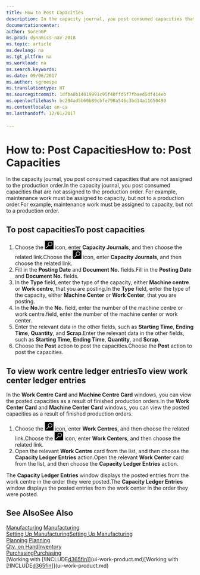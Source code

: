```yaml
---
title: How to Post Capacities
description: In the capacity journal, you post consumed capacities that are not assigned to the production order. For example, maintenance work must be assigned to capacity, but not to a production order.
documentationcenter: 
author: SorenGP
ms.prod: dynamics-nav-2018
ms.topic: article
ms.devlang: na
ms.tgt_pltfrm: na
ms.workload: na
ms.search.keywords: 
ms.date: 09/06/2017
ms.author: sgroespe
ms.translationtype: HT
ms.sourcegitcommit: 1dfba8b14019991c95f40ffd5f7fbaed5df414eb
ms.openlocfilehash: bc294ad5b60b89cbfe790a546c3bd14a11650490
ms.contentlocale: en-ca
ms.lasthandoff: 12/01/2017

---
```

# <a name="how-to-post-capacities"></a><span data-ttu-id="62aa9-104">How to: Post Capacities</span><span class="sxs-lookup"><span data-stu-id="62aa9-104">How to: Post Capacities</span></span>
<span data-ttu-id="62aa9-105">In the capacity journal, you post consumed capacities that are not assigned to the production order.</span><span class="sxs-lookup"><span data-stu-id="62aa9-105">In the capacity journal, you post consumed capacities that are not assigned to the production order.</span></span> <span data-ttu-id="62aa9-106">For example, maintenance work must be assigned to capacity, but not to a production order.</span><span class="sxs-lookup"><span data-stu-id="62aa9-106">For example, maintenance work must be assigned to capacity, but not to a production order.</span></span>  

## <a name="to-post-capacities"></a><span data-ttu-id="62aa9-107">To post capacities</span><span class="sxs-lookup"><span data-stu-id="62aa9-107">To post capacities</span></span>  
1.  <span data-ttu-id="62aa9-108">Choose the ![Search for Page or Report](media/ui-search/search_small.png "Search for Page or Report icon") icon, enter **Capacity Journals**, and then choose the related link.</span><span class="sxs-lookup"><span data-stu-id="62aa9-108">Choose the ![Search for Page or Report](media/ui-search/search_small.png "Search for Page or Report icon") icon, enter **Capacity Journals**, and then choose the related link.</span></span>  
2.  <span data-ttu-id="62aa9-109">Fill in the **Posting Date** and **Document No.** fields.</span><span class="sxs-lookup"><span data-stu-id="62aa9-109">Fill in the **Posting Date** and **Document No.** fields.</span></span>  
3.  <span data-ttu-id="62aa9-110">In the **Type** field, enter the type of the capacity, either **Machine centre** or **Work centre**, that you are posting.</span><span class="sxs-lookup"><span data-stu-id="62aa9-110">In the **Type** field, enter the type of the capacity, either **Machine Center** or **Work Center**, that you are posting.</span></span>  
4.  <span data-ttu-id="62aa9-111">In the **No.**</span><span class="sxs-lookup"><span data-stu-id="62aa9-111">In the **No.**</span></span> <span data-ttu-id="62aa9-112">field, enter the number of the machine centre or work centre.</span><span class="sxs-lookup"><span data-stu-id="62aa9-112">field, enter the number of the machine center or work center.</span></span>  
5.  <span data-ttu-id="62aa9-113">Enter the relevant data in the other fields, such as **Starting Time**, **Ending Time**, **Quantity**, and **Scrap**.</span><span class="sxs-lookup"><span data-stu-id="62aa9-113">Enter the relevant data in the other fields, such as **Starting Time**, **Ending Time**, **Quantity**, and **Scrap**.</span></span>  
6.  <span data-ttu-id="62aa9-114">Choose the **Post** action to post the capacities.</span><span class="sxs-lookup"><span data-stu-id="62aa9-114">Choose the **Post** action to post the capacities.</span></span>  

## <a name="to-view-work-center-ledger-entries"></a><span data-ttu-id="62aa9-115">To view work centre ledger entries</span><span class="sxs-lookup"><span data-stu-id="62aa9-115">To view work center ledger entries</span></span>  
<span data-ttu-id="62aa9-116">In the **Work Centre Card** and **Machine Centre Card** windows, you can view the posted capacities as a result of finished production orders.</span><span class="sxs-lookup"><span data-stu-id="62aa9-116">In the **Work Center Card** and **Machine Center Card** windows, you can view the posted capacities as a result of finished production orders.</span></span>    
1.  <span data-ttu-id="62aa9-117">Choose the ![Search for Page or Report](media/ui-search/search_small.png "Search for Page or Report icon") icon, enter **Work Centres**, and then choose the related link.</span><span class="sxs-lookup"><span data-stu-id="62aa9-117">Choose the ![Search for Page or Report](media/ui-search/search_small.png "Search for Page or Report icon") icon, enter **Work Centers**, and then choose the related link.</span></span>  
2.  <span data-ttu-id="62aa9-118">Open the relevant **Work Centre** card from the list, and then choose the **Capacity Ledger Entries** action.</span><span class="sxs-lookup"><span data-stu-id="62aa9-118">Open the relevant **Work Center** card from the list, and then choose the **Capacity Ledger Entries** action.</span></span>  

<span data-ttu-id="62aa9-119">The **Capacity Ledger Entries** window displays the posted entries from the work centre in the order they were posted.</span><span class="sxs-lookup"><span data-stu-id="62aa9-119">The **Capacity Ledger Entries** window displays the posted entries from the work center in the order they were posted.</span></span>   

## <a name="see-also"></a><span data-ttu-id="62aa9-120">See Also</span><span class="sxs-lookup"><span data-stu-id="62aa9-120">See Also</span></span>  
<span data-ttu-id="62aa9-121">[Manufacturing](production-manage-manufacturing.md)  </span><span class="sxs-lookup"><span data-stu-id="62aa9-121">[Manufacturing](production-manage-manufacturing.md)  </span></span>  
[<span data-ttu-id="62aa9-122">Setting Up Manufacturing</span><span class="sxs-lookup"><span data-stu-id="62aa9-122">Setting Up Manufacturing</span></span>](production-configure-production-processes.md)  
<span data-ttu-id="62aa9-123">[Planning](production-planning.md)    </span><span class="sxs-lookup"><span data-stu-id="62aa9-123">[Planning](production-planning.md)    </span></span>  
[<span data-ttu-id="62aa9-124">Qty. on Hand</span><span class="sxs-lookup"><span data-stu-id="62aa9-124">Inventory</span></span>](inventory-manage-inventory.md)  
[<span data-ttu-id="62aa9-125">Purchasing</span><span class="sxs-lookup"><span data-stu-id="62aa9-125">Purchasing</span></span>](purchasing-manage-purchasing.md)  
<span data-ttu-id="62aa9-126">[Working with [!INCLUDE[d365fin](includes/d365fin_md.md)]](ui-work-product.md)</span><span class="sxs-lookup"><span data-stu-id="62aa9-126">[Working with [!INCLUDE[d365fin](includes/d365fin_md.md)]](ui-work-product.md)</span></span>

